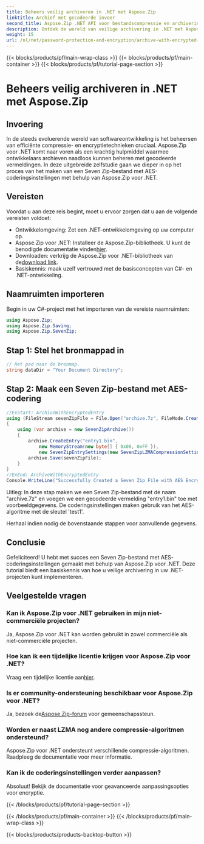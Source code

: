 ```yaml
---
title: Beheers veilig archiveren in .NET met Aspose.Zip
linktitle: Archief met gecodeerde invoer
second_title: Aspose.Zip .NET API voor bestandscompressie en archivering
description: Ontdek de wereld van veilige archivering in .NET met Aspose.Zip. Creëer moeiteloos zeven zip-bestanden met AES-codering. Geef nu uw ontwikkelingsvaardigheden een boost!
weight: 15
url: /nl/net/password-protection-and-encryption/archive-with-encrypted-entry/
---
```


{{< blocks/products/pf/main-wrap-class >}}
{{< blocks/products/pf/main-container >}}
{{< blocks/products/pf/tutorial-page-section >}}

# Beheers veilig archiveren in .NET met Aspose.Zip


## Invoering

In de steeds evoluerende wereld van softwareontwikkeling is het beheersen van efficiënte compressie- en encryptietechnieken cruciaal. Aspose.Zip voor .NET komt naar voren als een krachtig hulpmiddel waarmee ontwikkelaars archieven naadloos kunnen beheren met gecodeerde vermeldingen. In deze uitgebreide zelfstudie gaan we dieper in op het proces van het maken van een Seven Zip-bestand met AES-coderingsinstellingen met behulp van Aspose.Zip voor .NET.

## Vereisten

Voordat u aan deze reis begint, moet u ervoor zorgen dat u aan de volgende vereisten voldoet:

- Ontwikkelomgeving: Zet een .NET-ontwikkelomgeving op uw computer op.
-  Aspose.Zip voor .NET: Installeer de Aspose.Zip-bibliotheek. U kunt de benodigde documentatie vinden[hier](https://reference.aspose.com/zip/net/).
-  Downloaden: verkrijg de Aspose.Zip voor .NET-bibliotheek van de[download link](https://releases.aspose.com/zip/net/).
- Basiskennis: maak uzelf vertrouwd met de basisconcepten van C#- en .NET-ontwikkeling.

## Naamruimten importeren

Begin in uw C#-project met het importeren van de vereiste naamruimten:

```csharp
using Aspose.Zip;
using Aspose.Zip.Saving;
using Aspose.Zip.SevenZip;
```

## Stap 1: Stel het bronmappad in

```csharp
// Het pad naar de bronmap.
string dataDir = "Your Document Directory";
```

## Stap 2: Maak een Seven Zip-bestand met AES-codering

```csharp
//ExStart: ArchiveWithEncryptedEntry
using (FileStream sevenZipFile = File.Open("archive.7z", FileMode.Create))
{
    using (var archive = new SevenZipArchive())
    {
        archive.CreateEntry("entry1.bin", 
            new MemoryStream(new byte[] { 0x00, 0xFF }), 
            new SevenZipEntrySettings(new SevenZipLZMACompressionSettings(), new SevenZipAESEncryptionSettings("test1")));
        archive.Save(sevenZipFile);
    }
}
//ExEnd: ArchiveWithEncryptedEntry
Console.WriteLine("Successfully Created a Seven Zip File with AES Encryption Settings");
```

Uitleg: In deze stap maken we een Seven Zip-bestand met de naam "archive.7z" en voegen we een gecodeerde vermelding "entry1.bin" toe met voorbeeldgegevens. De coderingsinstellingen maken gebruik van het AES-algoritme met de sleutel 'test1'.

Herhaal indien nodig de bovenstaande stappen voor aanvullende gegevens.

## Conclusie

Gefeliciteerd! U hebt met succes een Seven Zip-bestand met AES-coderingsinstellingen gemaakt met behulp van Aspose.Zip voor .NET. Deze tutorial biedt een basiskennis van hoe u veilige archivering in uw .NET-projecten kunt implementeren.

## Veelgestelde vragen

### Kan ik Aspose.Zip voor .NET gebruiken in mijn niet-commerciële projecten?
Ja, Aspose.Zip voor .NET kan worden gebruikt in zowel commerciële als niet-commerciële projecten.

### Hoe kan ik een tijdelijke licentie krijgen voor Aspose.Zip voor .NET?
 Vraag een tijdelijke licentie aan[hier](https://purchase.aspose.com/temporary-license/).

### Is er community-ondersteuning beschikbaar voor Aspose.Zip voor .NET?
 Ja, bezoek de[Aspose.Zip-forum](https://forum.aspose.com/c/zip/37) voor gemeenschapssteun.

### Worden er naast LZMA nog andere compressie-algoritmen ondersteund?
Aspose.Zip voor .NET ondersteunt verschillende compressie-algoritmen. Raadpleeg de documentatie voor meer informatie.

### Kan ik de coderingsinstellingen verder aanpassen?
Absoluut! Bekijk de documentatie voor geavanceerde aanpassingsopties voor encryptie.


{{< /blocks/products/pf/tutorial-page-section >}}

{{< /blocks/products/pf/main-container >}}
{{< /blocks/products/pf/main-wrap-class >}}

{{< blocks/products/products-backtop-button >}}
